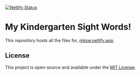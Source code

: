 [![Netlify Status](https://api.netlify.com/api/v1/badges/e4b3ea2f-d4a2-4ccc-b7e6-259b793eaca9/deploy-status)](https://app.netlify.com/sites/mksw/deploys)

# My Kindergarten Sight Words!

This repository hosts all the files for, [mksw.netlify.app](https://mksw.netlify.app).

## License

This project is open-source and available under the [MIT License](LICENSE).

